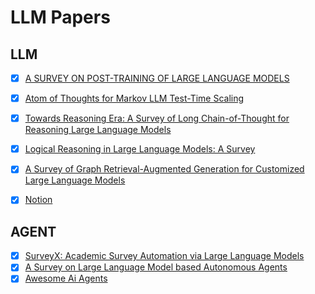 # LLM Papers

## LLM 
- [x] [A SURVEY ON POST-TRAINING OF LARGE LANGUAGE MODELS](https://arxiv.org/pdf/2503.06072)
- [x] [Atom of Thoughts for Markov LLM Test-Time Scaling](https://arxiv.org/pdf/2502.12018)
- [x] [Towards Reasoning Era: A Survey of Long Chain-of-Thought for Reasoning Large Language Models](https://arxiv.org/pdf/2503.09567)
- [x] [Logical Reasoning in Large Language Models: A Survey](https://arxiv.org/pdf/2502.09100) 
- [x] [A Survey of Graph Retrieval-Augmented Generation for Customized Large Language Models](https://arxiv.org/pdf/2501.13958) 
- [x] [Notion](https://tulip-phalange-a1e.notion.site/a0a85f673c27473696512e06f580feff)


## AGENT
- [x] [SurveyX: Academic Survey Automation via Large Language Models](https://arxiv.org/pdf/2502.14776)
- [x] [A Survey on Large Language Model based Autonomous Agents](https://arxiv.org/pdf/2308.11432)
- [x] [Awesome Ai Agents](https://github.com/Jenqyang/Awesome-AI-Agents)  
